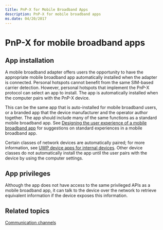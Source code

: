 ```yaml
---
title: PnP-X for Mobile Broadband Apps
description: PnP-X for mobile broadband apps
ms.date: 04/20/2017
---
```


# PnP-X for mobile broadband apps


## <span id="App_installation"></span><span id="app_installation"></span><span id="APP_INSTALLATION"></span>App installation


A mobile broadband adapter offers users the opportunity to have the appropriate mobile broadband app automatically installed when the adapter is connected. Personal hotspots cannot benefit from the same SIM-based carrier detection. However, personal hotspots that implement the PnP-X protocol can select an app to install. The app is automatically installed when the computer pairs with the PnP-X device.

This can be the same app that is auto-installed for mobile broadband users, or a branded app that the device manufacturer and the operator author together. The app should include many of the same functions as a standard mobile broadband app. See [Designing the user experience of a mobile broadband app](designing-the-user-experience-of-a-mobile-broadband-app.md) for suggestions on standard experiences in a mobile broadband app.

Certain classes of network devices are automatically paired; for more information, see [UWP device apps for internal devices](../devapps/uwp-device-apps-for-specialized-devices.md). Other device classes do not automatically install the app until the user pairs with the device by using the computer settings.

## <span id="App_privileges"></span><span id="app_privileges"></span><span id="APP_PRIVILEGES"></span>App privileges


Although the app does not have access to the same privileged APIs as a mobile broadband app, it can talk to the device over the network to retrieve equivalent information if the device exposes this information.

## <span id="related_topics"></span>Related topics


[Communication channels](communication-channels.md)

 

